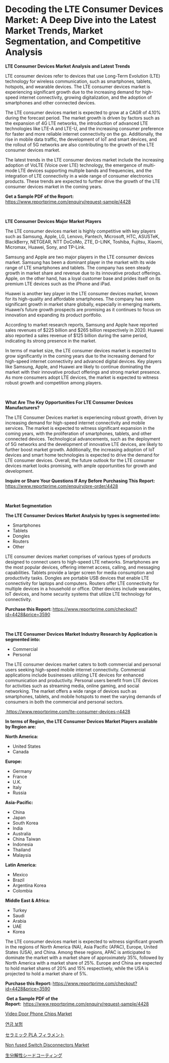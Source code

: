 <p><h1>Decoding the LTE Consumer Devices Market: A Deep Dive into the Latest Market Trends, Market Segmentation, and Competitive Analysis</h1></p><p><strong>LTE Consumer Devices Market Analysis and Latest Trends</strong></p>
<p><p>LTE consumer devices refer to devices that use Long-Term Evolution (LTE) technology for wireless communication, such as smartphones, tablets, hotspots, and wearable devices. The LTE consumer devices market is experiencing significant growth due to the increasing demand for high-speed internet connectivity, growing digitalization, and the adoption of smartphones and other connected devices.</p><p>The LTE consumer devices market is expected to grow at a CAGR of 4.10% during the forecast period. The market growth is driven by factors such as the expansion of 4G LTE networks, the introduction of advanced LTE technologies like LTE-A and LTE-U, and the increasing consumer preference for faster and more reliable internet connectivity on the go. Additionally, the rise in mobile data traffic, the development of IoT and smart devices, and the rollout of 5G networks are also contributing to the growth of the LTE consumer devices market.</p><p>The latest trends in the LTE consumer devices market include the increasing adoption of VoLTE (Voice over LTE) technology, the emergence of multi-mode LTE devices supporting multiple bands and frequencies, and the integration of LTE connectivity in a wide range of consumer electronics products. These trends are expected to further drive the growth of the LTE consumer devices market in the coming years.</p></p>
<p><strong>Get a Sample PDF of the Report:&nbsp;</strong> <a href="https://www.reportprime.com/enquiry/request-sample/4428">https://www.reportprime.com/enquiry/request-sample/4428</a></p>
<p>&nbsp;</p>
<p><strong>LTE Consumer Devices Major Market Players</strong></p>
<p><p>The LTE consumer devices market is highly competitive with key players such as Samsung, Apple, LG, Lenovo, Pantech, Microsoft, HTC, ASUSTeK, BlackBerry, NETGEAR, NTT DoCoMo, ZTE, D-LINK, Toshiba, Fujitsu, Xiaomi, Micromax, Huawei, Sony, and TP-Link.</p><p>Samsung and Apple are two major players in the LTE consumer devices market. Samsung has been a dominant player in the market with its wide range of LTE smartphones and tablets. The company has seen steady growth in market share and revenue due to its innovative product offerings. Apple, on the other hand, has a loyal customer base and prides itself on its premium LTE devices such as the iPhone and iPad.</p><p>Huawei is another key player in the LTE consumer devices market, known for its high-quality and affordable smartphones. The company has seen significant growth in market share globally, especially in emerging markets. Huawei’s future growth prospects are promising as it continues to focus on innovation and expanding its product portfolio.</p><p>According to market research reports, Samsung and Apple have reported sales revenues of $225 billion and $265 billion respectively in 2020. Huawei also reported a sales revenue of $125 billion during the same period, indicating its strong presence in the market.</p><p>In terms of market size, the LTE consumer devices market is expected to grow significantly in the coming years due to the increasing demand for high-speed internet connectivity and advanced digital devices. Key players like Samsung, Apple, and Huawei are likely to continue dominating the market with their innovative product offerings and strong market presence. As more consumers adopt LTE devices, the market is expected to witness robust growth and competition among players.</p></p>
<p>&nbsp;</p>
<p><strong>What Are The Key Opportunities For LTE Consumer Devices Manufacturers?</strong></p>
<p><p>The LTE Consumer Devices market is experiencing robust growth, driven by increasing demand for high-speed internet connectivity and mobile services. The market is expected to witness significant expansion in the coming years, with the proliferation of smartphones, tablets, and other connected devices. Technological advancements, such as the deployment of 5G networks and the development of innovative LTE devices, are likely to further boost market growth. Additionally, the increasing adoption of IoT devices and smart home technologies is expected to drive the demand for LTE consumer devices. Overall, the future outlook for the LTE consumer devices market looks promising, with ample opportunities for growth and development.</p></p>
<p><strong>Inquire or Share Your Questions If Any Before Purchasing This Report:</strong> <a href="https://www.reportprime.com/enquiry/pre-order/4428">https://www.reportprime.com/enquiry/pre-order/4428</a></p>
<p>&nbsp;</p>
<p><strong>Market Segmentation</strong></p>
<p><strong>The LTE Consumer Devices Market Analysis by types is segmented into:</strong></p>
<p><ul><li>Smartphones</li><li>Tablets</li><li>Dongles</li><li>Routers</li><li>Other</li></ul></p>
<p><p>LTE consumer devices market comprises of various types of products designed to connect users to high-speed LTE networks. Smartphones are the most popular devices, offering internet access, calling, and messaging capabilities. Tablets provide a larger screen for media consumption and productivity tasks. Dongles are portable USB devices that enable LTE connectivity for laptops and computers. Routers offer LTE connectivity for multiple devices in a household or office. Other devices include wearables, IoT devices, and home security systems that utilize LTE technology for connectivity.</p></p>
<p><strong>Purchase this Report:&nbsp;</strong><a href="https://www.reportprime.com/checkout?id=4428&price=3590">https://www.reportprime.com/checkout?id=4428&price=3590</a></p>
<p>&nbsp;</p>
<p><strong>The LTE Consumer Devices Market Industry Research by Application is segmented into:</strong></p>
<p><ul><li>Commercial</li><li>Personal</li></ul></p>
<p><p>The LTE consumer devices market caters to both commercial and personal users seeking high-speed mobile internet connectivity. Commercial applications include businesses utilizing LTE devices for enhanced communication and productivity. Personal users benefit from LTE devices for activities such as streaming media, online gaming, and social networking. The market offers a wide range of devices such as smartphones, tablets, and mobile hotspots to meet the varying demands of consumers in both the commercial and personal sectors.</p></p>
<p><a href="https://www.reportprime.com/lte-consumer-devices-r4428">&nbsp;https://www.reportprime.com/lte-consumer-devices-r4428</a></p>
<p><strong>In terms of Region, the LTE Consumer Devices Market Players available by Region are:</strong></p>
<p>
    <p> <strong> North America: </strong>
        <ul>
            <li>United States</li>
            <li>Canada</li>
        </ul>
        </p> 
    <p> <strong> Europe: </strong>
        <ul>
            <li>Germany</li>
            <li>France</li>
            <li>U.K.</li>
            <li>Italy</li>
            <li>Russia</li>
        </ul>
        </p> 
    <p> <strong> Asia-Pacific: </strong>
        <ul>
            <li>China</li>
            <li>Japan</li>
            <li>South Korea</li>
            <li>India</li>
            <li>Australia</li>
            <li>China Taiwan</li>
            <li>Indonesia</li>
            <li>Thailand</li>
            <li>Malaysia</li>
        </ul>
        </p> 
    <p> <strong> Latin America: </strong>
        <ul>
            <li>Mexico</li>
            <li>Brazil</li>
            <li>Argentina Korea</li>
            <li>Colombia</li>
        </ul>
        </p> 
    <p> <strong> Middle East & Africa: </strong>
        <ul>
            <li>Turkey</li>
            <li>Saudi</li>
            <li>Arabia</li>
            <li>UAE</li>
            <li>Korea</li>
        </ul>
    </p>
    </p>
<p><p>The LTE consumer devices market is expected to witness significant growth in the regions of North America (NA), Asia Pacific (APAC), Europe, United States (USA), and China. Among these regions, APAC is anticipated to dominate the market with a market share of approximately 35%, followed by North America with a market share of 25%. Europe and China are expected to hold market shares of 20% and 15% respectively, while the USA is projected to hold a market share of 5%.</p></p>
<p><strong>Purchase this Report: </strong><a href="https://www.reportprime.com/checkout?id=4428&price=3590">https://www.reportprime.com/checkout?id=4428&price=3590</a></p>
<p>&nbsp;<strong>Get a Sample PDF of the Report:&nbsp;&nbsp;</strong><a href="https://www.reportprime.com/enquiry/request-sample/4428">https://www.reportprime.com/enquiry/request-sample/4428</a></p>
<p><strong></strong></p>
<p><p><a href="https://github.com/edytherolanlouisejk1miz0wig/Market-Research-Report-List-2/blob/main/video-door-phone-chips-market.md">Video Door Phone Chips Market</a></p><p><a href="https://github.com/KoleLedner/Market-Research-Report-List-1/blob/main/110020070058.md">연금 보험</a></p><p><a href="https://github.com/TatumKoelpin2017/Market-Research-Report-List-1/blob/main/974889973590.md">セラミック PLA フィラメント</a></p><p><a href="https://github.com/peachesmcdowel1/Market-Research-Report-List-2/blob/main/non-fused-switch-disconnectors-market.md">Non fused Switch Disconnectors Market</a></p><p><a href="https://github.com/WhitneyMurphy1982/Market-Research-Report-List-1/blob/main/766948773591.md">生分解性シードコーティング</a></p></p>